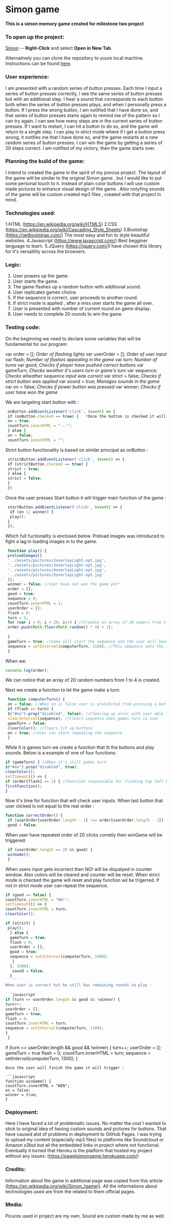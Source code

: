   # Simon game
 
  **This is a simon memory game created for milestone two project**
 
  ### To open up the project:
  [Simon](https://pawelsimongame.herokuapp.com/) -- **Right-Click** and
  select **Open in New Tab**.
   
  Alternatively you can clone the repository to youre local machine.
  Instructions can be found [here](https://help.github.com/articles/importing-a-git-repository-using-the-command-line/).
 
  ### User experience:
  I am presented with a random series of button presses.
  Each time I input a series of button presses correctly, I see the same series of button presses but with an additional step.
  I hear a sound that corresponds to each button both when the series of button presses plays, and when I personally press a button.
  If I press the wrong button, I am notified that I have done so, and that series of button presses starts again to remind me of the pattern so I can try again.
  I can see how many steps are in the current series of button presses.
  If I want to restart, I can hit a button to do so, and the game will return to a single step.
  I can play in strict mode where if I get a button press wrong, it notifies me that I have done so, and the game restarts at a new random series of button presses.
  I can win the game by getting a series of 20 steps correct. I am notified of my victory, then the game starts over.
 
  ### Planning the build of the game:
  
   I intend to created the game in the spirit of my previus project. The layout of the game will be similar to the original Simon game , 
  but I would like to put some personal touch to it. Instead of plain color buttons I will use custom made pictures to enhance visual 
  design of the game . 
   Also notyfing sounds of the game will be custom created mp3 files , created with that project in mind. 
 
  ### Technologies used:
  
  1.HTML (https://en.wikipedia.org/wiki/HTML5)
  2.CSS (https://en.wikipedia.org/wiki/Cascading_Style_Sheets)
  3.Bootstrap (https://getbootstrap.com/) The most easy and fun to style beautiful websites.
  4.Javascript (https://www.javascript.com/) Best begginer language to learn. 
  5.JQuery (https://jquery.com/)I have chosen this library for it's versatility across the browsers.
 
  ### Logic:
 
  1. User powers up the game.
  2. User starts the game.
  3. The game flashes up a random button with additional sound.
  4. User replicates games choice. 
  5. If the sequence is correct, user proceeds to another round. 
  6. If strict mode is applied , after a miss user starts the game all over. 
  7. User is presented with number of current round on game display. 
  8. User needs to complete 20 rounds to win the game. 
  
 ### Testing code:
 
  On the beginning we need to declare some variables that will be fundamental for our program:
 
  var order = []; *Order of flashing lights*
  var userOrder = [];  *Order of user input*
  var flash;  *Number of flashes appealing in the game*
  var turn;  *Number of turns*
  var good;  *Checks if player have pushed correct buttons*
  var gameTurn; *Checks weather it's users turn or game's turn*
  var sequence;  *Checks wheather sequence input was correct*
  var strict = false; *Checks if strict button was applied*
  var sound = true; *Manages sounds in the game*
  var on = false; *Checks if power button was pressed*
  var winner;  *Checks if user have won the game* 
  
  We are targeting start button with :
 
 ```javascript 
  onButton.addEventListener('click', (event) => {  
  if (onButton.checked == true) {   *Once the button is checked it will display *
  on = true;
  countTurn.innerHTML = "---";
  } else {
  on = false;
  countTurn.innerHTML = "";
  ```
  
  Strict button functionality is based on similar principal as onButton :
 
 ```javascript  
  strictButton.addEventListener('click', (event) => {
  if (strictButton.checked == true) {
  strict = true;
  } else {
  strict = false;
  }
  })
  ```
  Once the user presses Start button it will trigger main function of the game :
 
 ```javascript 
  startButton.addEventListener('click', (event) => {
   if (on || winner) {
   play();
  }
  });
  ```
  Which full fuctionality is enclosed below. Preload images was introduced to fight a lag in loading 
  images in to the game. 
 
 ```javascript 
  function play() {
  preloadImages([
  '../assets/pictures/2overlayLight-opt.jpg',
  '../assets/pictures/3overlayLight-opt.jpg',
  '../assets/pictures/4overlayLight-opt.jpg',
  '../assets/pictures/5overlayLight-opt.jpg'
  ]);
  winner = false; //user have not won the game yet*
  order = [];
  good = true;
  sequence = 0;
  countTurn.innerHTML = 1;
  userOrder = [];
  flash = 0;
  turn = 1;
  for (var i = 0; i < 20; i++) { //Creates an array of 20 numers from 1 to 4 
  order.push(Math.floor(Math.random() * 4) + 1);
        
  }
  gameTurn = true; //Game will start the sequence and the user will have to repeat it 
  sequence = setInterval(computerTurn, 1100); //This sequence sets the interval of flashing lights in game 
  }
  ```
  When we:
  
  ```javascript
  console.log(order);
  ```
  
  We can notice that an array of 20 random numbers from 1 to 4 is created.
  
  Next we create a function to let the game make a turn:
  
 ```javascript
  function computerTurn() {
  on = false; //When on is false user is prohibited from pressing a button 
  if (flash == turn) {
  $("#on").prop("disabled", false); //Clearing up error with user able to turn off game during sequence
  clearInterval(sequence); //Clears sequence when games turn is over
  gameTurn = false;
  clearColor(); //Clears lit up buttons
  on = true; //User can start repeating the sequence 
  }
  ```
  While it is games turn we create a function that lit the buttons and play sounds. Below is a example
  of one of four functions:
   
  ```javascript
  if (gameTurn) { //When it's still games turn 
  $("#on").prop("disabled", true);
  clearColor();
  setTimeout(() => {
  if (order[flash] == 1) { //Function responsible for flashing top left button 
  firstFunction();
  }
  ```
  Now it's time for function that will check user inputs. When last button that user clicked is not
  equal to the real order :
  
  ```javascript
  function correctOrder() {
   if (userOrder[userOrder.length - 1] !== order[userOrder.length - 1])
   good = false;
  ```
  When user have repeated order of 20 clicks corretly then winGame will be triggered:
   
 ```javascript
  if (userOrder.length == 20 && good) {
  winGame();
  }
 ```
    
 When users input gets incorrect then NO! will be dispalyed in counter window. Also colors will be
 cleared and counter will be reset. When strict mode is checked the game will reset and play function
 wil be trigerred. If not in strict mode user can repeat the sequence.
    
  ```javascript
  if (good == false) {
  countTurn.innerHTML = "NO!";
  setTimeout(() => {
  countTurn.innerHTML = turn;
  clearColor();
 
  if (strict) {
   play();
    } else {
    gameTurn = true;
    flash = 0;
    userOrder = [];
    good = true;
    sequence = setInterval(computerTurn, 1400);
     }
    }, 1400);
     sound = false;
    }
     ```
 When user is correct but he still has remaining rounds to play :
     
```javascript
  if (turn == userOrder.length && good && !winner) {
  turn++;
  userOrder = [];
  gameTurn = true;
  flash = 0;
  countTurn.innerHTML = turn;
  sequence = setInterval(computerTurn, 1300);
  }
   }
  ```
  if (turn == userOrder.length && good && !winner) {
  turn++;
  userOrder = [];
  gameTurn = true
  flash = 0;
  countTurn.innerHTML = turn;
  sequence = setInterval(computerTurn, 1300);
  }
  ```
  Once the user will finish the game it will trigger :
  
  ```javascript
  function winGame() {
  countTurn.innerHTML = "WIN";
  on = false;
  winner = true;
 }
  ```

  ### Deployment:
  
  Here I have faced a lot of problematic issues. No matter the cost I wanted to stick to original idea of having 
  custom sounds and pictures for buttons. That have caused alot of problems in deployment to GitHub Pages. I was 
  trying to upload my content (especially mp3 files) to platforms like Soundcloud or Amazon s3but but all the 
  embedded links in project where not functional. Eventually it turned that Heroku is the platform that hosted
  my project without any issues: (https://pawelsimongame.herokuapp.com/)
  
  ### Credits:
  
  Information about the game in additional page was copied from this article (https://en.wikipedia.org/wiki/Simon_(game)).
  All the informations about technologies used are from the related to them official pages.
  
  ### Media:
  
  Picures used in project are my own. 
  Sound are custom made by me as well. 
  
  
  

 


 
 


